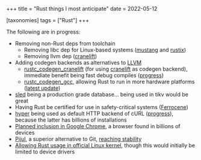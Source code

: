+++
title = "Rust things I most anticipate"
date = 2022-05-12

[taxonomies]
tags = ["Rust"]
+++

The following are in progress:

- Removing non-Rust deps from toolchain
  - Removing libc dep for Linux-based systems ([mustang] and [rustix])
  - Removing llvm dep ([cranelift])
- Adding codegen backends as alternatives to [LLVM]
   - [rustc_codegen_cranelift] (for using [cranelift] as codegen backend),
     immediate benefit being fast debug compiles ([progress][cranelift PR])
   - [rustc_codegen_gcc], allowing Rust to run in more hardware
     platforms ([latest update])
- [sled] being a production grade database... being used in tikv would be great
- Having Rust be certified for use in safety-critical systems ([Ferrocene])
- [hyper] being used as default HTTP backend of cURL ([progress]),
  because the latter has billions of installations
- [Planned inclusion in Google Chrome],
  a browser found in billions of devices
- [Pijul], a superior alternative to Git, [reaching stability]
- [Allowing Rust usage in official Linux kernel][linux],
  though this would initially be limited to device drivers

[mustang]: https://github.com/sunfishcode/mustang
[rustix]: https://github.com/bytecodealliance/rsix
[cranelift]: https://github.com/bytecodealliance/wasmtime/tree/main/cranelift
[rustc_codegen_gcc]: https://github.com/antoyo/rustc_codegen_gcc
[latest update]: https://blog.antoyo.xyz/rustc_codegen_gcc-progress-report-11
[rustc_codegen_cranelift]: https://github.com/bjorn3/rustc_codegen_cranelift
[cranelift PR]: https://github.com/rust-lang/rust/pull/81746
[sled]: https://github.com/spacejam/sled
[hyper]: https://github.com/hyperium/hyper
[progress]: https://github.com/curl/curl/wiki/Hyper
[Ferrocene]: https://ferrous-systems.com/ferrocene
[Planned inclusion in Google Chrome]: https://security.googleblog.com/2021/09/an-update-on-memory-safety-in-chrome.html?m=1
[Pijul]: https://pijul.org
[reaching stability]: https://pijul.org/posts/2020-11-07-towards-1.0
[linux]: https://lore.kernel.org/20211206140313.5653-1-ojeda@kernel.org
[LLVM]: https://github.com/llvm/llvm-project
